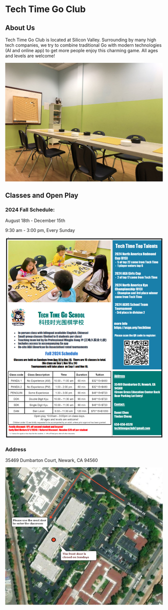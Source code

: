 # Tech Time Go Club

## About Us

Tech Time Go Club is located at Silicon Valley. Surrounding by many high tech companies, we try to combine traditional Go with modern technologies (AI and online app) to get more people enjoy this charming game.
All ages and levels are welcome!

![](images/classroom1.jpg)

## Classes and Open Play

### 2024 Fall Schedule:

August 18th - December 15th 

9:30 am - 3:00 pm, Every Sunday

![](images/flyer_2024_fall.png)

### Address

35469 Dumbarton Court, Newark, CA 94560

![](images/map.jpg)
